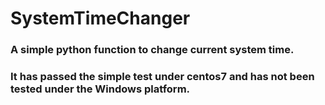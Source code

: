 # SystemTimeChanger
### A simple python function to change current system time.
### It has passed the simple test under centos7 and has not been tested under the Windows platform.